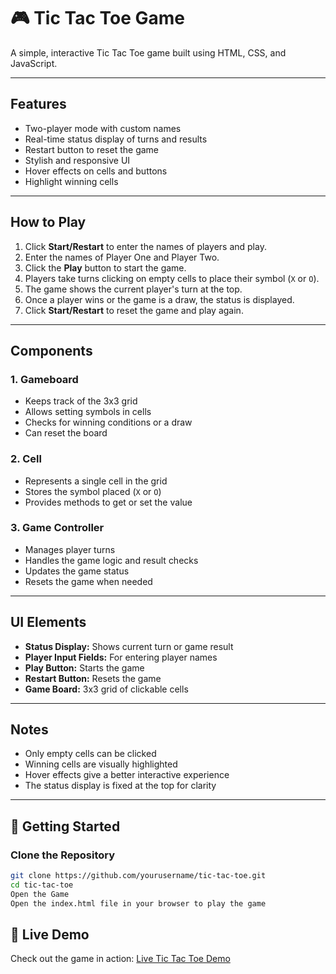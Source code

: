 # 🎮 Tic Tac Toe Game

A simple, interactive Tic Tac Toe game built using HTML, CSS, and JavaScript.

---

## Features

- Two-player mode with custom names
- Real-time status display of turns and results
- Restart button to reset the game
- Stylish and responsive UI
- Hover effects on cells and buttons
- Highlight winning cells

---

## How to Play

1. Click **Start/Restart** to enter the names of players and play.
2. Enter the names of Player One and Player Two.
3. Click the **Play** button to start the game.
4. Players take turns clicking on empty cells to place their symbol (`X` or `O`).
5. The game shows the current player's turn at the top.
6. Once a player wins or the game is a draw, the status is displayed.
7. Click **Start/Restart** to reset the game and play again.

---

## Components

### 1. Gameboard

- Keeps track of the 3x3 grid
- Allows setting symbols in cells
- Checks for winning conditions or a draw
- Can reset the board

### 2. Cell

- Represents a single cell in the grid
- Stores the symbol placed (`X` or `O`)
- Provides methods to get or set the value

### 3. Game Controller

- Manages player turns
- Handles the game logic and result checks
- Updates the game status
- Resets the game when needed

---

## UI Elements

- **Status Display:** Shows current turn or game result
- **Player Input Fields:** For entering player names
- **Play Button:** Starts the game
- **Restart Button:** Resets the game
- **Game Board:** 3x3 grid of clickable cells

---

## Notes

- Only empty cells can be clicked
- Winning cells are visually highlighted
- Hover effects give a better interactive experience
- The status display is fixed at the top for clarity

---
## 🚀 Getting Started

### Clone the Repository

```bash
git clone https://github.com/yourusername/tic-tac-toe.git
cd tic-tac-toe
Open the Game
Open the index.html file in your browser to play the game
```
## 🔗 Live Demo

Check out the game in action: [Live Tic Tac Toe Demo]([https://your-demo-link.com](https://tejanshu9.github.io/Tic-Tac-Toe/))

